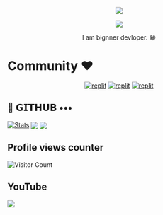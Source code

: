 
<p align="center">
  <a href="https://github.com/Arshlankhan786/readme-typing-svg">
    <img src="https://readme-typing-svg.demolab.com/?lines=Pathanbotz &font=Fira%20SemiBold&center=true&width=480&height=45&color=fff68f&vCenter=true&pause=1000&size=40" /></a>
</p>

<p align="center">
  <a href="https://github.com/Arshlankhan786/readme-typing-svg">
    <img src="https://readme-typing-svg.demolab.com/?lines=Full-stack%20web%20app%20and%20BOT%20developer;Experienced%20UI%2FUX%20Designer;2%2B%20years%20of%20coding%20experience;Always%20learning%20new%20things;A.I%20DEVELOPER%20&font=Fira%20Code&center=true&width=500&height=45&color=f75c7e&vCenter=true&pause=1000&size=22" /></a>
</p>

<p align="center">
 I am bignner devloper. 😁
</p>

# Community ❤️
</p>
<p align="center">
<a href="https://www.instagram.com/pathan_arshlan_k?igshid=YzVkODRmOTdmMw=="><img alt="replit" src="https://img.shields.io/badge/-Instagram-orange?style=for-the-badge&logo=instagram&logoColor=white"/></a> <a href="https://telegram.me/Flipkartlootzs"><img alt="replit" src="https://img.shields.io/badge/-Telegram-blue?style=for-the-badge&logo=telegram&logoColor=white"/></a>
<a href="https://youtube.com/@animefanshorts786?si=Tjgg2QQLea1sF42W"><img alt="replit" src="https://img.shields.io/badge/-youtube-red?style=for-the-badge&logo=youtube&logoColor=white"/></a>
</p>

## 💜 𝗚𝗜𝗧𝗛𝗨𝗕 •••
[![Stats](https://github-readme-stats.vercel.app/api?username=Arshlankhan786&hide=prs&count_public=true&show_icons=true&theme=algolia)](https://github.com/Arshlankhan786/github-readme-stats)
<img src="https://github-readme-streak-stats.herokuapp.com?user=Arshlankhan786&theme=tokyonight" align="center">
<img src="https://github-readme-stats.vercel.app/api/top-langs/?username=Arshlankhan786&layout=compact&theme=tokyonight" align="center">


## Profile views counter
![Visitor Count](https://profile-counter.glitch.me/{Arshlankhan786}/count.svg)


## YouTube 
<a href="https://youtube.com/@animefanshorts786?si=Tjgg2QQLea1sF42W"> <img src="https://img.shields.io/youtube/channel/subscribers/UCY-iDra0x2hdd9PdHKcZkRw?label=Subscribers&style=for-the-badge&color=red&labelColor=ce463"/> </a>

<!---
Arshlankhan786/Arshlankhan786 is a ✨ special ✨ repository because its `README.md` (this file) appears on your GitHub profile.
You can click the Preview link to take a look at your changes.
--->
